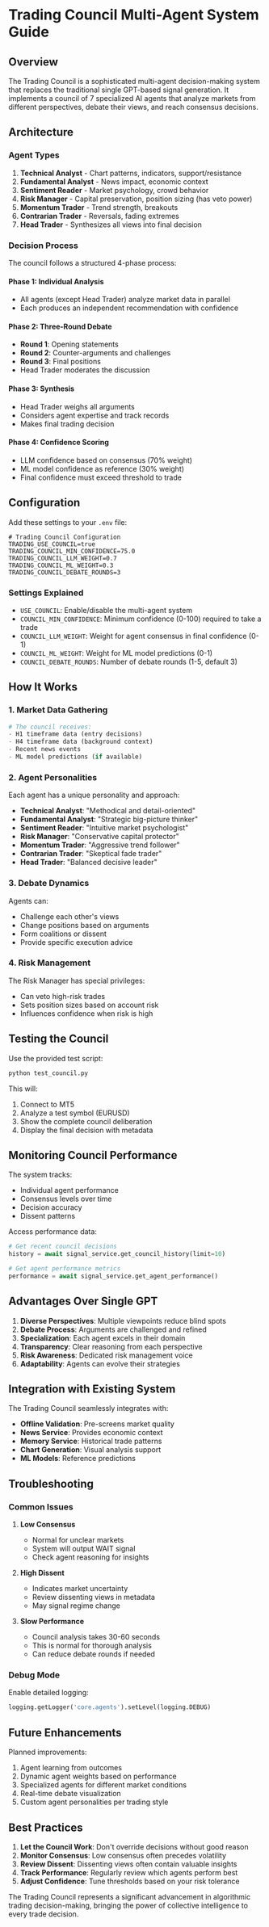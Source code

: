 # Trading Council Multi-Agent System Guide

## Overview

The Trading Council is a sophisticated multi-agent decision-making system that replaces the traditional single GPT-based signal generation. It implements a council of 7 specialized AI agents that analyze markets from different perspectives, debate their views, and reach consensus decisions.

## Architecture

### Agent Types

1. **Technical Analyst** - Chart patterns, indicators, support/resistance
2. **Fundamental Analyst** - News impact, economic context
3. **Sentiment Reader** - Market psychology, crowd behavior
4. **Risk Manager** - Capital preservation, position sizing (has veto power)
5. **Momentum Trader** - Trend strength, breakouts
6. **Contrarian Trader** - Reversals, fading extremes
7. **Head Trader** - Synthesizes all views into final decision

### Decision Process

The council follows a structured 4-phase process:

#### Phase 1: Individual Analysis
- All agents (except Head Trader) analyze market data in parallel
- Each produces an independent recommendation with confidence

#### Phase 2: Three-Round Debate
- **Round 1**: Opening statements
- **Round 2**: Counter-arguments and challenges
- **Round 3**: Final positions
- Head Trader moderates the discussion

#### Phase 3: Synthesis
- Head Trader weighs all arguments
- Considers agent expertise and track records
- Makes final trading decision

#### Phase 4: Confidence Scoring
- LLM confidence based on consensus (70% weight)
- ML model confidence as reference (30% weight)
- Final confidence must exceed threshold to trade

## Configuration

Add these settings to your `.env` file:

```env
# Trading Council Configuration
TRADING_USE_COUNCIL=true
TRADING_COUNCIL_MIN_CONFIDENCE=75.0
TRADING_COUNCIL_LLM_WEIGHT=0.7
TRADING_COUNCIL_ML_WEIGHT=0.3
TRADING_COUNCIL_DEBATE_ROUNDS=3
```

### Settings Explained

- `USE_COUNCIL`: Enable/disable the multi-agent system
- `COUNCIL_MIN_CONFIDENCE`: Minimum confidence (0-100) required to take a trade
- `COUNCIL_LLM_WEIGHT`: Weight for agent consensus in final confidence (0-1)
- `COUNCIL_ML_WEIGHT`: Weight for ML model predictions (0-1)
- `COUNCIL_DEBATE_ROUNDS`: Number of debate rounds (1-5, default 3)

## How It Works

### 1. Market Data Gathering
```python
# The council receives:
- H1 timeframe data (entry decisions)
- H4 timeframe data (background context)
- Recent news events
- ML model predictions (if available)
```

### 2. Agent Personalities

Each agent has a unique personality and approach:

- **Technical Analyst**: "Methodical and detail-oriented"
- **Fundamental Analyst**: "Strategic big-picture thinker"
- **Sentiment Reader**: "Intuitive market psychologist"
- **Risk Manager**: "Conservative capital protector"
- **Momentum Trader**: "Aggressive trend follower"
- **Contrarian Trader**: "Skeptical fade trader"
- **Head Trader**: "Balanced decisive leader"

### 3. Debate Dynamics

Agents can:
- Challenge each other's views
- Change positions based on arguments
- Form coalitions or dissent
- Provide specific execution advice

### 4. Risk Management

The Risk Manager has special privileges:
- Can veto high-risk trades
- Sets position sizes based on account risk
- Influences confidence when risk is high

## Testing the Council

Use the provided test script:

```bash
python test_council.py
```

This will:
1. Connect to MT5
2. Analyze a test symbol (EURUSD)
3. Show the complete council deliberation
4. Display the final decision with metadata

## Monitoring Council Performance

The system tracks:
- Individual agent performance
- Consensus levels over time
- Decision accuracy
- Dissent patterns

Access performance data:
```python
# Get recent council decisions
history = await signal_service.get_council_history(limit=10)

# Get agent performance metrics
performance = await signal_service.get_agent_performance()
```

## Advantages Over Single GPT

1. **Diverse Perspectives**: Multiple viewpoints reduce blind spots
2. **Debate Process**: Arguments are challenged and refined
3. **Specialization**: Each agent excels in their domain
4. **Transparency**: Clear reasoning from each perspective
5. **Risk Awareness**: Dedicated risk management voice
6. **Adaptability**: Agents can evolve their strategies

## Integration with Existing System

The Trading Council seamlessly integrates with:
- **Offline Validation**: Pre-screens market quality
- **News Service**: Provides economic context
- **Memory Service**: Historical trade patterns
- **Chart Generation**: Visual analysis support
- **ML Models**: Reference predictions

## Troubleshooting

### Common Issues

1. **Low Consensus**
   - Normal for unclear markets
   - System will output WAIT signal
   - Check agent reasoning for insights

2. **High Dissent**
   - Indicates market uncertainty
   - Review dissenting views in metadata
   - May signal regime change

3. **Slow Performance**
   - Council analysis takes 30-60 seconds
   - This is normal for thorough analysis
   - Can reduce debate rounds if needed

### Debug Mode

Enable detailed logging:
```python
logging.getLogger('core.agents').setLevel(logging.DEBUG)
```

## Future Enhancements

Planned improvements:
1. Agent learning from outcomes
2. Dynamic agent weights based on performance
3. Specialized agents for different market conditions
4. Real-time debate visualization
5. Custom agent personalities per trading style

## Best Practices

1. **Let the Council Work**: Don't override decisions without good reason
2. **Monitor Consensus**: Low consensus often precedes volatility
3. **Review Dissent**: Dissenting views often contain valuable insights
4. **Track Performance**: Regularly review which agents perform best
5. **Adjust Confidence**: Tune thresholds based on your risk tolerance

The Trading Council represents a significant advancement in algorithmic trading decision-making, bringing the power of collective intelligence to every trade decision.